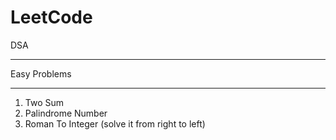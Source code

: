# LeetCode

DSA

---

Easy Problems

---

1. Two Sum
2. Palindrome Number
3. Roman To Integer (solve it from right to left)
